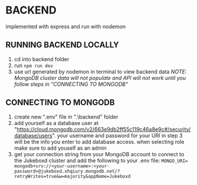 # BACKEND

implemented with express and run with nodemon

## RUNNING BACKEND LOCALLY

1. cd into backend folder
2. run `npm run dev`
3. use url generated by nodemon in terminal to view backend data
*NOTE: MongoDB cluster data will not populate and API will not work until you follow steps in "CONNECTING TO MONGODB"*

## CONNECTING TO MONGODB
1. create new ".env" file in ".\backend" folder
2. add yourself as a database user at "https://cloud.mongodb.com/v2/663e9db2ff55c119c46a8e9c#/security/database/users". your username and password for your URI in step 3 will be the info you enter to add database access. when selecting role make sure to add youself as an admin
3. get your connection string from your MongoDB account to connect to
the Jukeboxd cluster and add the following to your .env file:
``MONGO_URI= mongodb+srv://<your-username>:<your-password>@jukeboxd.xhqiury.mongodb.net/?retryWrites=true&w=majority&appName=Jukeboxd``

